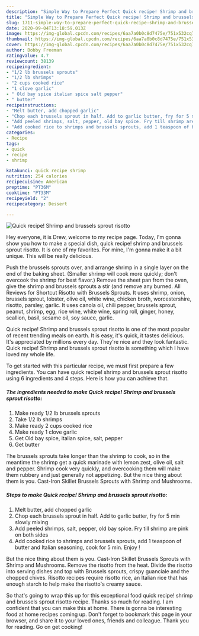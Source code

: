 ```yaml
---
description: "Simple Way to Prepare Perfect Quick recipe! Shrimp and brussels sprout risotto"
title: "Simple Way to Prepare Perfect Quick recipe! Shrimp and brussels sprout risotto"
slug: 1711-simple-way-to-prepare-perfect-quick-recipe-shrimp-and-brussels-sprout-risotto
date: 2020-09-04T13:18:59.013Z
image: https://img-global.cpcdn.com/recipes/6aa7a0b0c8d7475e/751x532cq70/quick-recipe-shrimp-and-brussels-sprout-risotto-recipe-main-photo.jpg
thumbnail: https://img-global.cpcdn.com/recipes/6aa7a0b0c8d7475e/751x532cq70/quick-recipe-shrimp-and-brussels-sprout-risotto-recipe-main-photo.jpg
cover: https://img-global.cpcdn.com/recipes/6aa7a0b0c8d7475e/751x532cq70/quick-recipe-shrimp-and-brussels-sprout-risotto-recipe-main-photo.jpg
author: Bobby Freeman
ratingvalue: 4.7
reviewcount: 38139
recipeingredient:
- "1/2 lb brussels sprouts"
- "1/2 lb shrimps"
- "2 cups cooked rice"
- "1 clove garlic"
- " Old bay spice italian spice salt pepper"
- " butter"
recipeinstructions:
- "Melt butter, add chopped garlic"
- "Chop each brussels sprout in half. Add to garlic butter, fry for 5 min slowly mixing"
- "Add peeled shrimps, salt, pepper, old bay spice. Fry till shrimp are pink on both sides"
- "Add cooked rice to shrimps and brussels sprouts, add 1 teaspoon of butter and Italian seasoning, cook for 5 min. Enjoy !"
categories:
- Recipe
tags:
- quick
- recipe
- shrimp

katakunci: quick recipe shrimp 
nutrition: 254 calories
recipecuisine: American
preptime: "PT36M"
cooktime: "PT33M"
recipeyield: "2"
recipecategory: Dessert

---
```



![Quick recipe! Shrimp and brussels sprout risotto](https://img-global.cpcdn.com/recipes/6aa7a0b0c8d7475e/751x532cq70/quick-recipe-shrimp-and-brussels-sprout-risotto-recipe-main-photo.jpg)

Hey everyone, it is Drew, welcome to my recipe page. Today, I'm gonna show you how to make a special dish, quick recipe! shrimp and brussels sprout risotto. It is one of my favorites. For mine, I'm gonna make it a bit unique. This will be really delicious.

Push the brussels sprouts over, and arrange shrimp in a single layer on the end of the baking sheet. (Smaller shrimp will cook more quickly; don&#39;t overcook the shrimp for best flavor.) Remove the sheet pan from the oven, give the shrimp and brussels sprouts a stir (and remove any burned. All Reviews for Shortcut Risotto with Brussels Sprouts. It uses shrimp, onion, brussels sprout, lobster, olive oil, white wine, chicken broth, worcestershire, risotto, parsley, garlic. It uses canola oil, chili pepper, brussels sprout, peanut, shrimp, egg, rice wine, white wine, spring roll, ginger, honey, scallion, basil, sesame oil, soy sauce, garlic.

Quick recipe! Shrimp and brussels sprout risotto is one of the most popular of recent trending meals on earth. It is easy, it's quick, it tastes delicious. It's appreciated by millions every day. They're nice and they look fantastic. Quick recipe! Shrimp and brussels sprout risotto is something which I have loved my whole life.


To get started with this particular recipe, we must first prepare a few ingredients. You can have quick recipe! shrimp and brussels sprout risotto using 6 ingredients and 4 steps. Here is how you can achieve that.

<!--inarticleads1-->

##### The ingredients needed to make Quick recipe! Shrimp and brussels sprout risotto:

1. Make ready 1/2 lb brussels sprouts
1. Take 1/2 lb shrimps
1. Make ready 2 cups cooked rice
1. Make ready 1 clove garlic
1. Get  Old bay spice, italian spice, salt, pepper
1. Get  butter


The brussels sprouts take longer than the shrimp to cook, so in the meantime the shrimp get a quick marinade with lemon zest, olive oil, salt and pepper. Shrimp cook very quickly, and overcooking them will make them rubbery and just generally not appetizing. But the nice thing about them is you. Cast-Iron Skillet Brussels Sprouts with Shrimp and Mushrooms. 

<!--inarticleads2-->

##### Steps to make Quick recipe! Shrimp and brussels sprout risotto:

1. Melt butter, add chopped garlic
1. Chop each brussels sprout in half. Add to garlic butter, fry for 5 min slowly mixing
1. Add peeled shrimps, salt, pepper, old bay spice. Fry till shrimp are pink on both sides
1. Add cooked rice to shrimps and brussels sprouts, add 1 teaspoon of butter and Italian seasoning, cook for 5 min. Enjoy !


But the nice thing about them is you. Cast-Iron Skillet Brussels Sprouts with Shrimp and Mushrooms. Remove the risotto from the heat. Divide the risotto into serving dishes and top with Brussels sprouts, crispy guanciale and the chopped chives. Risotto recipes require risotto rice, an Italian rice that has enough starch to help make the risotto&#39;s creamy sauce. 

So that's going to wrap this up for this exceptional food quick recipe! shrimp and brussels sprout risotto recipe. Thanks so much for reading. I am confident that you can make this at home. There is gonna be interesting food at home recipes coming up. Don't forget to bookmark this page in your browser, and share it to your loved ones, friends and colleague. Thank you for reading. Go on get cooking!
